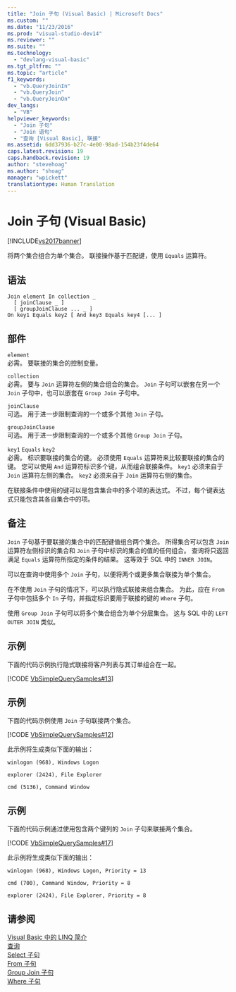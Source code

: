 ```yaml
---
title: "Join 子句 (Visual Basic) | Microsoft Docs"
ms.custom: ""
ms.date: "11/23/2016"
ms.prod: "visual-studio-dev14"
ms.reviewer: ""
ms.suite: ""
ms.technology: 
  - "devlang-visual-basic"
ms.tgt_pltfrm: ""
ms.topic: "article"
f1_keywords: 
  - "vb.QueryJoinIn"
  - "vb.QueryJoin"
  - "vb.QueryJoinOn"
dev_langs: 
  - "VB"
helpviewer_keywords: 
  - "Join 子句"
  - "Join 语句"
  - "查询 [Visual Basic], 联接"
ms.assetid: 6dd37936-b27c-4e00-98ad-154b23f4de64
caps.latest.revision: 19
caps.handback.revision: 19
author: "stevehoag"
ms.author: "shoag"
manager: "wpickett"
translationtype: Human Translation
---
```

# Join 子句 (Visual Basic)
[!INCLUDE[vs2017banner](../../../csharp/includes/vs2017banner.md)]

将两个集合组合为单个集合。  联接操作基于匹配键，使用 `Equals` 运算符。  
  
## 语法  
  
```  
Join element In collection _  
  [ joinClause _ ]   
  [ groupJoinClause ... _ ]   
On key1 Equals key2 [ And key3 Equals key4 [... ]  
```  
  
## 部件  
 `element`  
 必需。  要联接的集合的控制变量。  
  
 `collection`  
 必需。  要与 `Join` 运算符左侧的集合组合的集合。  `Join` 子句可以嵌套在另一个 `Join` 子句中，也可以嵌套在 `Group Join` 子句中。  
  
 `joinClause`  
 可选。  用于进一步限制查询的一个或多个其他 `Join` 子句。  
  
 `groupJoinClause`  
 可选。  用于进一步限制查询的一个或多个其他 `Group Join` 子句。  
  
 `key1` `Equals` `key2`  
 必需。  标识要联接的集合的键。  必须使用 `Equals` 运算符来比较要联接的集合的键。  您可以使用 `And` 运算符标识多个键，从而组合联接条件。  `key1` 必须来自于 `Join` 运算符左侧的集合。  `key2` 必须来自于 `Join` 运算符右侧的集合。  
  
 在联接条件中使用的键可以是包含集合中的多个项的表达式。  不过，每个键表达式只能包含其各自集合中的项。  
  
## 备注  
 `Join` 子句基于要联接的集合中的匹配键值组合两个集合。  所得集合可以包含 `Join` 运算符左侧标识的集合和 `Join` 子句中标识的集合的值的任何组合。  查询将只返回满足 `Equals` 运算符所指定的条件的结果。  这等效于 SQL 中的 `INNER JOIN`。  
  
 可以在查询中使用多个 `Join` 子句，以便将两个或更多集合联接为单个集合。  
  
 在不使用 `Join` 子句的情况下，可以执行隐式联接来组合集合。  为此，应在 `From` 子句中包括多个 `In` 子句，并指定标识要用于联接的键的 `Where` 子句。  
  
 使用 `Group Join` 子句可以将多个集合组合为单个分层集合。  这与 SQL 中的 `LEFT OUTER JOIN` 类似。  
  
## 示例  
 下面的代码示例执行隐式联接将客户列表与其订单组合在一起。  
  
 [!CODE [VbSimpleQuerySamples#13](../CodeSnippet/VS_Snippets_VBCSharp/VbSimpleQuerySamples#13)]  
  
## 示例  
 下面的代码示例使用 `Join` 子句联接两个集合。  
  
 [!CODE [VbSimpleQuerySamples#12](../CodeSnippet/VS_Snippets_VBCSharp/VbSimpleQuerySamples#12)]  
  
 此示例将生成类似下面的输出：  
  
 `winlogon (968), Windows Logon`  
  
 `explorer (2424), File Explorer`  
  
 `cmd (5136), Command Window`  
  
## 示例  
 下面的代码示例通过使用包含两个键列的 `Join` 子句来联接两个集合。  
  
 [!CODE [VbSimpleQuerySamples#17](../CodeSnippet/VS_Snippets_VBCSharp/VbSimpleQuerySamples#17)]  
  
 此示例将生成类似下面的输出：  
  
 `winlogon (968), Windows Logon, Priority = 13`  
  
 `cmd (700), Command Window, Priority = 8`  
  
 `explorer (2424), File Explorer, Priority = 8`  
  
## 请参阅  
 [Visual Basic 中的 LINQ 简介](../../../visual-basic/programming-guide/language-features/linq/introduction-to-linq.md)   
 [查询](../../../visual-basic/language-reference/queries/queries.md)   
 [Select 子句](../../../visual-basic/language-reference/queries/select-clause.md)   
 [From 子句](../../../visual-basic/language-reference/queries/from-clause.md)   
 [Group Join 子句](../../../visual-basic/language-reference/queries/group-join-clause.md)   
 [Where 子句](../../../visual-basic/language-reference/queries/where-clause.md)